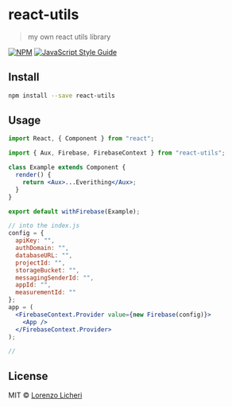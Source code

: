 # react-utils

> my own react utils library

[![NPM](https://img.shields.io/npm/v/react-utils.svg)](https://www.npmjs.com/package/react-utils) [![JavaScript Style Guide](https://img.shields.io/badge/code_style-standard-brightgreen.svg)](https://standardjs.com)

## Install

```bash
npm install --save react-utils
```

## Usage

```jsx
import React, { Component } from "react";

import { Aux, Firebase, FirebaseContext } from "react-utils";

class Example extends Component {
  render() {
    return <Aux>...Everithing</Aux>;
  }
}

export default withFirebase(Example);

// into the index.js
config = {
  apiKey: "",
  authDomain: "",
  databaseURL: "",
  projectId: "",
  storageBucket: "",
  messagingSenderId: "",
  appId: "",
  measurementId: ""
};
app = (
  <FirebaseContext.Provider value={new Firebase(config)}>
    <App />
  </FirebaseContext.Provider>
);

//
```

## License

MIT © [Lorenzo Licheri](https://github.com/llicheri)

